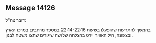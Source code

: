 ## Message 14126

דובר צה"ל:

בהמשך להתרעות שהופעלו בשעות 22:14-22:16 במספר מרחבים במרכז הארץ ובצפונה, חיל האוויר יירט בהצלחה שלושה שיגורים שחצו משטח לבנון.

